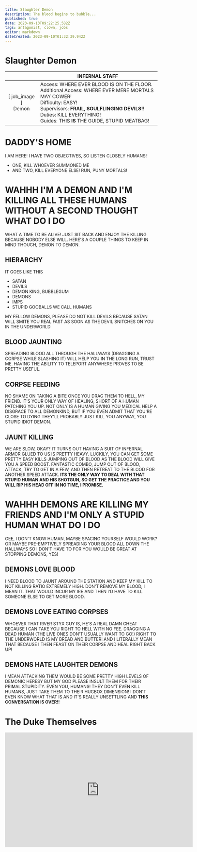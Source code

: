 ```yaml
---
title: Slaughter Demon
description: The blood begins to bubble...
published: true
date: 2023-09-13T09:22:25.582Z
tags: antagonist, clown, jobs
editor: markdown
dateCreated: 2023-09-10T01:32:39.942Z
---
```


# Slaughter Demon

| | INFERNAL STAFF |
|:------:|------|
| \[ job_image ]<br>Demon | Access: WHERE EVER BLOOD IS ON THE FLOOR.<br>Additional Access: WHERE EVER MERE MORTALS MAY COWER!<br>Difficulty: EASY!<br>Supervisors: **FRAIL, SOULFLINGING DEVILS!!**<br>Duties:  KILL EVERYTHING!<br>Guides: THIS **IS** THE GUIDE, STUPID MEATBAG!|

# DADDY'S HOME

I AM HERE! I HAVE TWO OBJECTIVES, SO LISTEN CLOSELY HUMANS!

- ONE, KILL WHOEVER SUMMONED ME
- AND TWO, KILL EVERYONE ELSE! RUN, PUNY MORTALS!

# WAHHH I'M A DEMON AND I'M KILLING ALL THESE HUMANS WITHOUT A SECOND THOUGHT WHAT DO I DO

WHAT A TIME TO BE ALIVE! JUST SIT BACK AND ENJOY THE KILLING BECAUSE NOBODY ELSE WILL. HERE'S A COUPLE THINGS TO KEEP IN MIND THOUGH, DEMON TO DEMON. 

## HIERARCHY

IT GOES LIKE THIS

- SATAN
- DEVILS
- DEMON KING, BUBBLEGUM
- DEMONS
- IMPS
- STUPID GOOBALLS WE CALL HUMANS

MY FELLOW DEMONS, PLEASE DO NOT KILL DEVILS BECAUSE SATAN WILL SMITE YOU REAL FAST AS SOON AS THE DEVIL SNITCHES ON YOU IN THE UNDERWORLD 

## BLOOD JAUNTING

SPREADING BLOOD ALL THROUGH THE HALLWAYS (DRAGGING A CORPSE WHILE SLASHING IT) WILL HELP YOU IN THE LONG RUN, TRUST ME. HAVING THE ABILITY TO TELEPORT ANYWHERE PROVES TO BE PRETTY USEFUL.
## CORPSE FEEDING

NO SHAME ON TAKING A BITE ONCE YOU DRAG THEM TO HELL, MY FRIEND. IT'S YOUR ONLY WAY OF HEALING, SHORT OF A HUMAN PATCHING YOU UP. NOT ONLY IS A HUMAN GIVING YOU MEDICAL HELP A DISGRACE TO ALL DEMONKIND, BUT IF YOU EVEN ADMIT THAT YOU'RE CLOSE TO DYING THEY'LL PROBABLY JUST KILL YOU ANYWAY, YOU STUPID IDIOT DEMON.
## JAUNT KILLING

WE ARE SLOW, OKAY? IT TURNS OUT HAVING A SUIT OF INFERNAL ARMOR GLUED TO US IS PRETTY HEAVY. LUCKILY, YOU CAN GET SOME PRETTY EASY KILLS JUMPING OUT OF BLOOD AS THE BLOOD WILL GIVE YOU A SPEED BOOST. FANTASTIC COMBO, JUMP OUT OF BLOOD, ATTACK, TRY TO GET IN A FEW, AND THEN RETREAT TO THE BLOOD FOR ANOTHER SPEED ATTACK. **ITS THE ONLY WAY TO DEAL WITH THAT STUPID HUMAN AND HIS SHOTGUN, SO GET THE PRACTICE AND YOU WILL RIP HIS HEAD OFF IN NO TIME, I PROMISE.**

# WAHHH DEMONS ARE KILLING MY FRIENDS AND I'M ONLY A STUPID HUMAN WHAT DO I DO

GEE, I DON'T KNOW HUMAN, MAYBE SPACING YOURSELF WOULD WORK? OR MAYBE PRE-EMPTIVELY SPREADING YOUR BLOOD ALL DOWN THE HALLWAYS SO I DON'T HAVE TO FOR YOU WOULD BE GREAT AT STOPPING DEMONS, YES! 

## DEMONS LOVE BLOOD

I NEED BLOOD TO JAUNT AROUND THE STATION AND KEEP MY KILL TO NOT KILLING RATIO EXTREMELY HIGH. DON'T REMOVE MY BLOOD, I MEAN IT. THAT WOULD INCUR MY IRE AND THEN I'D HAVE TO KILL SOMEONE ELSE TO GET MORE BLOOD.
## DEMONS LOVE EATING CORPSES

WHOEVER THAT RIVER STYX GUY IS, HE'S A REAL DAMN CHEAT BECAUSE I CAN TAKE YOU RIGHT TO HELL WITH NO FEE. DRAGGING A DEAD HUMAN (THE LIVE ONES DON'T USUALLY WANT TO GO!) RIGHT TO THE UNDERWORLD IS MY BREAD AND BUTTER! AND I LITERALLY MEAN THAT BECAUSE I THEN FEAST ON THEIR CORPSE AND HEAL RIGHT BACK UP!
## DEMONS HATE LAUGHTER DEMONS

I MEAN ATTACKING THEM WOULD BE SOME PRETTY HIGH LEVELS OF DEMONIC HERESY BUT MY GOD PLEASE INSULT THEM FOR THEIR PRIMAL STUPIDITY. EVEN YOU, HUMANS! THEY DON'T EVEN KILL HUMANS, JUST TAKE THEM TO THEIR HUGBOX DIMENSION! I DON'T EVEN KNOW WHAT THAT IS AND IT'S REALLY UNSETTLING AND **THIS CONVERSATION IS OVER!!** 

# The Duke Themselves
<iframe src="https://player.twitch.tv/?channel=thedukeofook&parent=wiki.monkestation.com" frameborder="0" allowfullscreen="true" scrolling="no" height="378" width="620"></iframe>